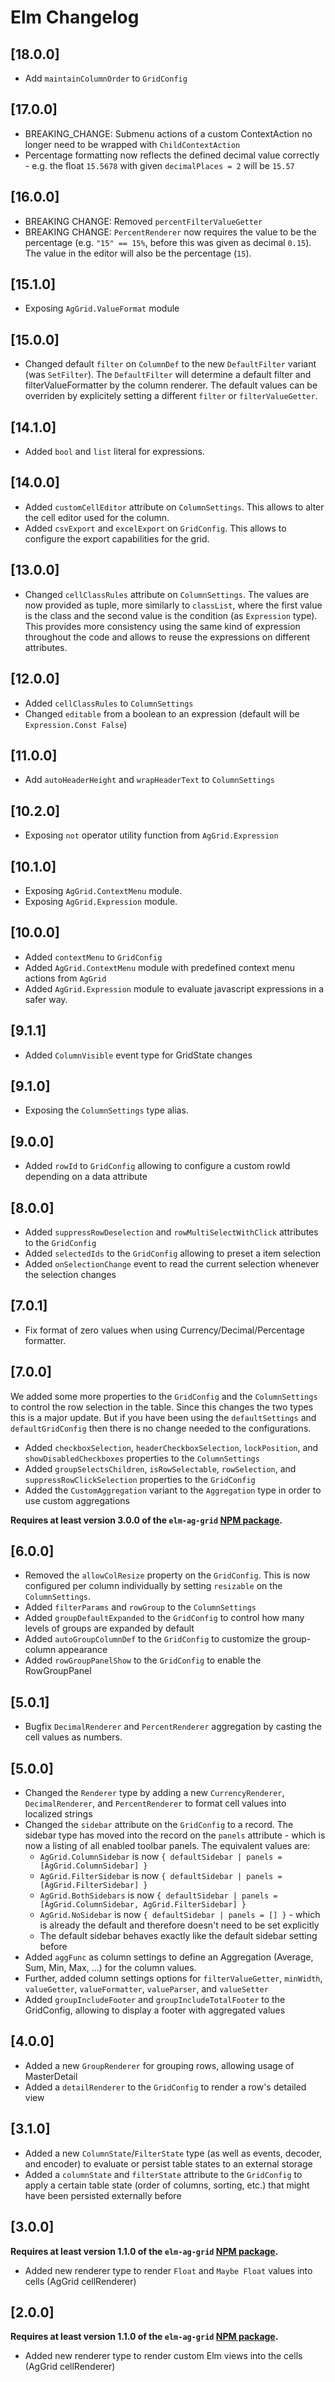 # Elm Changelog

## [18.0.0]

- Add `maintainColumnOrder` to `GridConfig`

## [17.0.0]

- BREAKING_CHANGE: Submenu actions of a custom ContextAction no longer need to be wrapped with `ChildContextAction`
- Percentage formatting now reflects the defined decimal value correctly - e.g. the float `15.5678` with given `decimalPlaces = 2` will be `15.57`

## [16.0.0]

- BREAKING CHANGE: Removed `percentFilterValueGetter`
- BREAKING CHANGE: `PercentRenderer` now requires the value to be the percentage (e.g. `"15" == 15%`, before this was given as decimal `0.15`). The value in the editor will also be the percentage (`15`).

## [15.1.0]

- Exposing `AgGrid.ValueFormat` module

## [15.0.0]

- Changed default `filter` on `ColumnDef` to the new `DefaultFilter` variant (was `SetFilter`). The `DefaultFilter` will determine a default filter and filterValueFormatter by the column renderer. The default values can be overriden by explicitely setting a different `filter` or `filterValueGetter`.

## [14.1.0]

- Added `bool` and `list` literal for expressions.

## [14.0.0]

- Added `customCellEditor` attribute on `ColumnSettings`. This allows to alter the cell editor used for the column.
- Added `csvExport` and `excelExport` on `GridConfig`. This allows to configure the export capabilities for the grid.

## [13.0.0]

- Changed `cellClassRules` attribute on `ColumnSettings`. The values are now provided as tuple, more similarly to `classList`, where the first value
  is the class and the second value is the condition (as `Expression` type). This provides more consistency using the same kind of expression throughout
  the code and allows to reuse the expressions on different attributes.

## [12.0.0]

- Added `cellClassRules` to `ColumnSettings`
- Changed `editable` from a boolean to an expression (default will be `Expression.Const False`)

## [11.0.0]

- Add `autoHeaderHeight` and `wrapHeaderText` to `ColumnSettings`

## [10.2.0]

- Exposing `not` operator utility function from `AgGrid.Expression`

## [10.1.0]

- Exposing `AgGrid.ContextMenu` module.
- Exposing `AgGrid.Expression` module.

## [10.0.0]

- Added `contextMenu` to `GridConfig`
- Added `AgGrid.ContextMenu` module with predefined context menu actions from `AgGrid`
- Added `AgGrid.Expression` module to evaluate javascript expressions in a safer way.

## [9.1.1]

- Added `ColumnVisible` event type for GridState changes

## [9.1.0]

- Exposing the `ColumnSettings` type alias.

## [9.0.0]

- Added `rowId` to `GridConfig` allowing to configure a custom rowId depending on a data attribute

## [8.0.0]

- Added `suppressRowDeselection` and `rowMultiSelectWithClick` attributes to the `GridConfig`
- Added `selectedIds` to the `GridConfig` allowing to preset a item selection
- Added `onSelectionChange` event to read the current selection whenever the selection changes

## [7.0.1]

- Fix format of zero values when using Currency/Decimal/Percentage formatter.

## [7.0.0]

We added some more properties to the `GridConfig` and the `ColumnSettings` to control the row selection in the table. Since this changes the two types this is a major update. But if you have been using the `defaultSettings` and `defaultGridConfig` then there is no change needed to the configurations.

- Added `checkboxSelection`, `headerCheckboxSelection`, `lockPosition`, and `showDisabledCheckboxes` properties to the `ColumnSettings`
- Added `groupSelectsChildren`, `isRowSelectable`, `rowSelection`, and `suppressRowClickSelection` properties to the `GridConfig`
- Added the `CustomAggregation` variant to the `Aggregation` type in order to use custom aggregations

**Requires at least version 3.0.0 of the `elm-ag-grid` [NPM package](https://www.npmjs.com/package/@mercurymedia/elm-ag-grid/v/3.0.0).**

## [6.0.0]

- Removed the `allowColResize` property on the `GridConfig`. This is now configured per column individually by setting `resizable` on the `ColumnSettings`.
- Added `filterParams` and `rowGroup` to the `ColumnSettings`
- Added `groupDefaultExpanded` to the `GridConfig` to control how many levels of groups are expanded by default
- Added `autoGroupColumnDef` to the `GridConfig` to customize the group-column appearance
- Added `rowGroupPanelShow` to the `GridConfig` to enable the RowGroupPanel

## [5.0.1]

- Bugfix `DecimalRenderer` and `PercentRenderer` aggregation by casting the cell values as numbers.

## [5.0.0]

- Changed the `Renderer` type by adding a new `CurrencyRenderer`, `DecimalRenderer`, and `PercentRenderer` to format cell values into localized strings
- Changed the `sidebar` attribute on the `GridConfig` to a record. The sidebar type has moved into the record on the `panels` attribute - which is now a listing of all enabled toolbar panels. The equivalent values are:
  - `AgGrid.ColumnSidebar` is now `{ defaultSidebar | panels = [AgGrid.ColumnSidebar] }`
  - `AgGrid.FilterSidebar` is now `{ defaultSidebar | panels = [AgGrid.FilterSidebar] }`
  - `AgGrid.BothSidebars` is now `{ defaultSidebar | panels = [AgGrid.ColumnSidebar, AgGrid.FilterSidebar] }`
  - `AgGrid.NoSidebar` is now `{ defaultSidebar | panels = [] }` - which is already the default and therefore doesn't need to be set explicitly
  - The default sidebar behaves exactly like the default sidebar setting before
- Added `aggFunc` as column settings to define an Aggregation (Average, Sum, Min, Max, ...) for the column values.
- Further, added column settings options for `filterValueGetter`, `minWidth`, `valueGetter`, `valueFormatter`, `valueParser`, and `valueSetter`
- Added `groupIncludeFooter` and `groupIncludeTotalFooter` to the GridConfig, allowing to display a footer with aggregated values

## [4.0.0]

- Added a new `GroupRenderer` for grouping rows, allowing usage of MasterDetail
- Added a `detailRenderer` to the `GridConfig` to render a row's detailed view

## [3.1.0]

- Added a new `ColumnState`/`FilterState` type (as well as events, decoder, and encoder) to evaluate or persist table states to an external storage
- Added a `columnState` and `filterState` attribute to the `GridConfig` to apply a certain table state (order of columns, sorting, etc.) that might have been persisted externally before

## [3.0.0]

**Requires at least version 1.1.0 of the `elm-ag-grid` [NPM package](https://www.npmjs.com/package/@mercurymedia/elm-ag-grid/v/1.1.0).**

- Added new renderer type to render `Float` and `Maybe Float` values into cells (AgGrid cellRenderer)

## [2.0.0]

**Requires at least version 1.1.0 of the `elm-ag-grid` [NPM package](https://www.npmjs.com/package/@mercurymedia/elm-ag-grid/v/1.1.0).**

- Added new renderer type to render custom Elm views into the cells (AgGrid cellRenderer)
